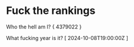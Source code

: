 # Fuck the rankings

Who the hell am I?
{ 4379022 }

What fucking year is it?
[ 2024-10-08T19:00:00Z ]
